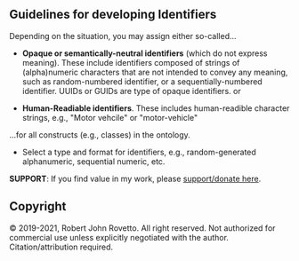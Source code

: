 ## Guidelines for developing Identifiers

Depending on the situation, you may assign either so-called...

- **Opaque or semantically-neutral identifiers** (which do not express meaning). These include identifiers composed of strings of (alpha)numeric characters that are not intended to convey any meaning, such as random-numbered identifier, or a sequentially-numbered identifier. UUIDs or GUIDs are type of opaque identifiers.
or

- **Human-Readiable identifiers**. These includes human-readible character strings, e.g., "Motor vehcile" or "motor-vehicle"

...for all constructs (e.g., classes) in the ontology.

- Select a type and format for identifiers, e.g., random-generated alphanumeric, sequential numeric, etc.

**SUPPORT**: If you find value in my work, please [support/donate here](https://gogetfunding.com/knowledge-organization-services-ontology-terminology-metadata-concept-analysis/).

## Copyright
© 2019-2021, Robert John Rovetto. All right reserved.
Not authorized for commercial use unless explicitly negotiated with the author. Citation/attribution required.
